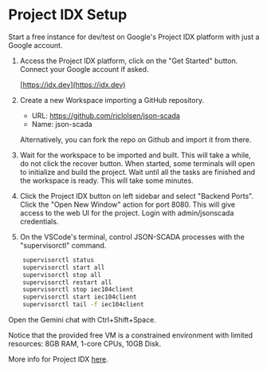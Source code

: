 # Project IDX Setup

Start a free instance for dev/test on Google's Project IDX platform with just a Google account.

1. Access the Project IDX platform, click on the "Get Started" button. Connect your Google account if asked.

    [https://idx.dev](https://idx.dev)

2. Create a new Workspace importing a GitHub repository.

    * URL: https://github.com/riclolsen/json-scada
    * Name: json-scada

    Alternatively, you can fork the repo on Github and import it from there.

3. Wait for the workspace to be imported and built. This will take a while, do not click the recover button. When started, some terminals will open to initialize and build the project. Wait until all the tasks are finished and the workspace is ready. This will take some minutes.

4. Click the Project IDX button on left sidebar and select "Backend Ports". Click the "Open New Window" action for port 8080. This will give access to the web UI for the project. Login with admin/jsonscada credentials.

5. On the VSCode's terminal, control JSON-SCADA processes with the "supervisorctl" command.  

```bash
    supervisorctl status
    supervisorctl start all
    supervisorctl stop all
    supervisorctl restart all
    supervisorctl stop iec104client
    supervisorctl start iec104client
    supervisorctl tail -f iec104client
```

Open the Gemini chat with Ctrl+Shift+Space.

Notice that the provided free VM is a constrained environment with limited resources: 8GB RAM, 1-core CPUs, 10GB Disk.

More info for Project IDX [here](https://developers.google.com/idx).